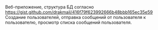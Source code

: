 Веб-приложение, структура БД согласно https://gist.github.com/drakmail/416f79f623992666b48bbb165ec35e59
Создание пользователей, отправка сообщений от пользователя к пользователю, просмотр списка сообщений пользователя.
